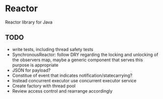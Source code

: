 # Reactor

Reactor library for Java

## TODO

- write tests, including thread safety tests
- SynchronousReactor: follow DRY regarding the locking and unlocking of the observers map, maybe a generic component that serves this purpose is appropriate
- JSON for payload?
- Constitue of event that indicates notification/statecarrying?
- Instead concurrent executor use concurrent executor service
- Create factory with thread pool
- Review access control and rearrange accordingly
